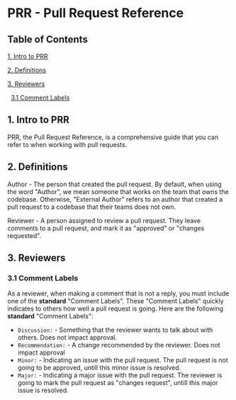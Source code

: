 # PRR - Pull Request Reference

## Table of Contents

[1. Intro to PRR](#1.-intro-to-prr)

[2. Definitions](#2.-definitions)

[3. Reviewers](#3.-reviewers)

&nbsp;&nbsp;[3.1 Comment Labels](#3.1-comment-labels)

## 1. Intro to PRR

PRR, the Pull Request Reference, is a comprehensive guide that you can refer to when working with pull requests.

## 2. Definitions

Author - The person that created the pull request. By default, when using the word "Author", we mean someone that works on the team that owns the codebase. Otherwise, "External Author" refers to an author that created a pull request to a codebase that their teams does not own.

Reviewer - A person assigned to review a pull request. They leave comments to a pull request, and mark it as "approved" or "changes requested". 

## 3. Reviewers

### 3.1 Comment Labels

As a reviewer, when making a comment that is not a reply, you must include one of the **standard** "Comment Labels". These "Comment Labels" quickly indicates to others how well a pull request is going. Here are the following **standard** "Comment Labels":

* `Discussion:` - Something that the reviewer wants to talk about with others. Does not impact approval.
* `Recommendation:` - A change recommended by the reviewer. Does not impact approval
* `Minor:` - Indicating an issue with the pull request. The pull request is not going to be approved, untill this minor issue is resolved. 
* `Major:` - Indicating a major issue with the pull request. The reviewer is going to mark the pull request as "changes request", untill this major issue is resolved.
